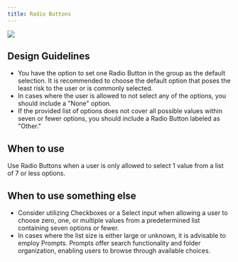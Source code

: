 ```yaml
---
title: Radio Buttons
---
```

![](/radio.svg)

## Design Guidelines

* You have the option to set one Radio Button in the group as the default selection. It is recommended to choose the default option that poses the least risk to the user or is commonly selected.
* In cases where the user is allowed to not select any of the options, you should include a "None" option.
* If the provided list of options does not cover all possible values within seven or fewer options, you should include a Radio Button labeled as "Other."

## When to use

Use Radio Buttons when a user is only allowed to select 1 value from a list of 7 or less options.

## When to use something else

* Consider utilizing Checkboxes or a Select input when allowing a user to choose zero, one, or multiple values from a predetermined list containing seven options or fewer. 
* In cases where the list size is either large or unknown, it is advisable to employ Prompts. Prompts offer search functionality and folder organization, enabling users to browse through available choices.